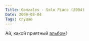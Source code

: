```yaml
---
Title: Gonzales - Solo Piano (2004)
Date: 2009-08-04
Tags: слушаю
---
```


Ай, какой приятный [альбом](http://www.last.fm/music/Gonzales/Solo+Piano)!